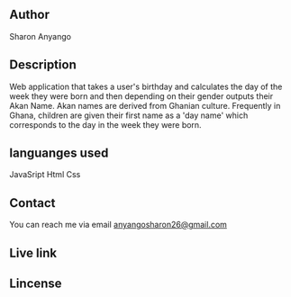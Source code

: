 ## Author
Sharon Anyango

## Description
Web application that takes a user's birthday and calculates the day of the week they were born and then depending on their gender outputs their Akan Name. Akan names are derived from Ghanian culture. Frequently in Ghana, children are given their first name as a 'day name' which corresponds to the day in the week they were born.

## languanges used
JavaSript
Html
Css

## Contact
You can reach me via email anyangosharon26@gmail.com

## Live link
## Lincense
